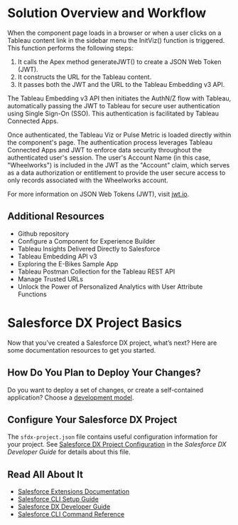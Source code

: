 # Solution Overview and Workflow

When the component page loads in a browser or when a user clicks on a Tableau content link in the sidebar menu the InitViz() function is triggered. This function performs the following steps:

1. It calls the Apex method generateJWT() to create a JSON Web Token (JWT).
2. It constructs the URL for the Tableau content.
3. It passes both the JWT and the URL to the Tableau Embedding v3 API.

The Tableau Embedding v3 API then initiates the AuthN/Z flow with Tableau, automatically passing the JWT to Tableau for secure user authentication using Single Sign-On (SSO). This authentication is facilitated by Tableau Connected Apps.

Once authenticated, the Tableau Viz or Pulse Metric is loaded directly within the component's page. The authentication process leverages Tableau Connected Apps and JWT to enforce data security throughout the authenticated user's session. The user's Account Name (in this case, "Wheelworks") is included in the JWT as the "Account" claim, which serves as a data authorization or entitlement to provide the user secure access to only records associated with the Wheelworks account.

For more information on JSON Web Tokens (JWT), visit [jwt.io](https://jwt.io/).

## Additional Resources

 - Github repository
 - Configure a Component for Experience Builder
 - Tableau Insights Delivered Directly to Salesforce
 - Tableau Embedding API v3
 - Exploring the E-Bikes Sample App
 - Tableau Postman Collection for the Tableau REST API
 - Manage Trusted URLs
 - Unlock the Power of Personalized Analytics with User Attribute Functions

# Salesforce DX Project Basics

Now that you’ve created a Salesforce DX project, what’s next? Here are some documentation resources to get you started.

## How Do You Plan to Deploy Your Changes?

Do you want to deploy a set of changes, or create a self-contained application? Choose a [development model](https://developer.salesforce.com/tools/vscode/en/user-guide/development-models).

## Configure Your Salesforce DX Project

The `sfdx-project.json` file contains useful configuration information for your project. See [Salesforce DX Project Configuration](https://developer.salesforce.com/docs/atlas.en-us.sfdx_dev.meta/sfdx_dev/sfdx_dev_ws_config.htm) in the _Salesforce DX Developer Guide_ for details about this file.

## Read All About It

- [Salesforce Extensions Documentation](https://developer.salesforce.com/tools/vscode/)
- [Salesforce CLI Setup Guide](https://developer.salesforce.com/docs/atlas.en-us.sfdx_setup.meta/sfdx_setup/sfdx_setup_intro.htm)
- [Salesforce DX Developer Guide](https://developer.salesforce.com/docs/atlas.en-us.sfdx_dev.meta/sfdx_dev/sfdx_dev_intro.htm)
- [Salesforce CLI Command Reference](https://developer.salesforce.com/docs/atlas.en-us.sfdx_cli_reference.meta/sfdx_cli_reference/cli_reference.htm)
